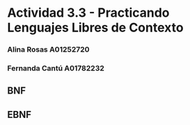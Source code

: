 # Actividad 3.3 - Practicando Lenguajes Libres de Contexto
### Alina Rosas A01252720
### Fernanda Cantú A01782232

## BNF

## EBNF

